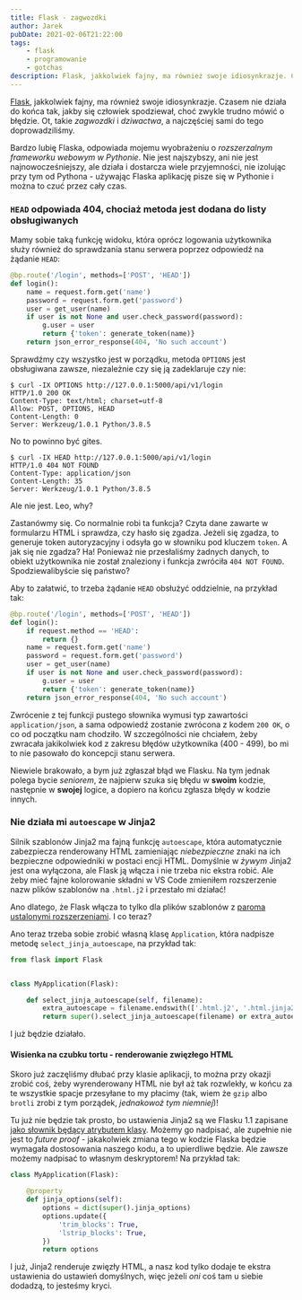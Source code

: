 ```yaml
---
title: Flask - zagwozdki
author: Jarek
pubDate: 2021-02-06T21:22:00
tags:
    - flask
    - programowanie
    - gotchas
description: Flask, jakkolwiek fajny, ma również swoje idiosynkrazje. Czasem nie działa do końca tak, jakby się człowiek spodziewał, choć zwykle trudno mówić o błędzie.
---
```


[Flask](https://palletsprojects.com/p/flask/), jakkolwiek fajny, ma również swoje idiosynkrazje. Czasem nie działa do końca tak, jakby się człowiek spodziewał, choć zwykle trudno mówić o błędzie. Ot, takie _zagwozdki_ i _dziwactwa_, a najczęściej sami do tego doprowadziliśmy.

Bardzo lubię Flaska, odpowiada mojemu wyobrażeniu o _rozszerzalnym frameworku webowym w Pythonie_. Nie jest najszybszy, ani nie jest najnowocześniejszy, ale działa i dostarcza wiele przyjemności, nie izolując przy tym od Pythona - używając Flaska aplikację pisze się w Pythonie i można to czuć przez cały czas.

### `HEAD` odpowiada 404, chociaż metoda jest dodana do listy obsługiwanych

Mamy sobie taką funkcję widoku, która oprócz logowania użytkownika służy również do sprawdzania stanu serwera poprzez odpowiedź na żądanie `HEAD`:

```python
@bp.route('/login', methods=['POST', 'HEAD'])
def login():
    name = request.form.get('name')
    password = request.form.get('password')
    user = get_user(name)
    if user is not None and user.check_password(password):
        g.user = user
        return {'token': generate_token(name)}
    return json_error_response(404, 'No such account')
```

Sprawdźmy czy wszystko jest w porządku, metoda `OPTIONS` jest obsługiwana zawsze, niezależnie czy się ją zadeklaruje czy nie:

```shell-session
$ curl -IX OPTIONS http://127.0.0.1:5000/api/v1/login
HTTP/1.0 200 OK
Content-Type: text/html; charset=utf-8
Allow: POST, OPTIONS, HEAD
Content-Length: 0
Server: Werkzeug/1.0.1 Python/3.8.5
```

No to powinno być gites.

```shell-session
$ curl -IX HEAD http://127.0.0.1:5000/api/v1/login
HTTP/1.0 404 NOT FOUND
Content-Type: application/json
Content-Length: 35
Server: Werkzeug/1.0.1 Python/3.8.5
```

Ale nie jest. Leo, why?

Zastanówmy się. Co normalnie robi ta funkcja? Czyta dane zawarte w formularzu HTML i sprawdza, czy hasło się zgadza. Jeżeli się zgadza, to generuje token autoryzacyjny i odsyła go w słowniku pod kluczem `token`. A jak się nie zgadza? Ha! Ponieważ nie przesłaliśmy żadnych danych, to obiekt użytkownika nie został znaleziony i funkcja zwróciła `404 NOT FOUND`. Spodziewalibyście się państwo?

Aby to załatwić, to trzeba żądanie `HEAD` obsłużyć oddzielnie, na przykład tak:

```python
@bp.route('/login', methods=['POST', 'HEAD'])
def login():
    if request.method == 'HEAD':
        return {}
    name = request.form.get('name')
    password = request.form.get('password')
    user = get_user(name)
    if user is not None and user.check_password(password):
        g.user = user
        return {'token': generate_token(name)}
    return json_error_response(404, 'No such account')
```

Zwrócenie z tej funkcji pustego słownika wymusi typ zawartości `application/json`, a sama odpowiedź zostanie zwrócona z kodem `200 OK`, o co od początku nam chodziło. W szczególności nie chciałem, żeby zwracała jakikolwiek kod z zakresu błędów użytkownika (400 - 499), bo mi to nie pasowało do koncepcji stanu serwera.

Niewiele brakowało, a bym już zgłaszał błąd we Flasku. Na tym jednak polega bycie _seniorem_, że najpierw szuka się błędu w **swoim** kodzie, następnie w **swojej** logice, a dopiero na końcu zgłasza błędy w kodzie innych.

### Nie działa mi `autoescape` w Jinja2

Silnik szablonów Jinja2 ma fajną funkcję `autoescape`, która automatycznie zabezpiecza renderowany HTML zamieniając _niebezpieczne_ znaki na ich bezpieczne odpowiedniki w postaci encji HTML. Domyślnie w _żywym_ Jinja2 jest ona wyłączona, ale Flask ją włącza i nie trzeba nic ekstra robić. Ale żeby mieć fajne kolorowanie składni w VS Code zmieniłem rozszerzenie nazw plików szablonów na `.html.j2` i przestało mi działać!

Ano dlatego, że Flask włącza to tylko dla plików szablonów z [paroma ustalonymi rozszerzeniami](https://github.com/pallets/flask/blob/444550ab0c2ba8b1e003dee198b5628bc58302ce/src/flask/app.py#L809). I co teraz?

Ano teraz trzeba sobie zrobić własną klasę `Application`, która nadpisze metodę `select_jinja_autoescape`, na przykład tak:

```python
from flask import Flask


class MyApplication(Flask):

    def select_jinja_autoescape(self, filename):
        extra_autoescape = filename.endswith(['.html.j2', '.html.jinja2'])
        return super().select_jinja_autoescape(filename) or extra_autoescape
```

I już będzie działało.

#### Wisienka na czubku tortu - renderowanie zwięzłego HTML

Skoro już zaczęliśmy dłubać przy klasie aplikacji, to można przy okazji zrobić coś, żeby wyrenderowany HTML nie był aż tak rozwlekły, w końcu za te wszystkie spacje przesyłane to my płacimy (tak, wiem że `gzip` albo `brotli` zrobi z tym porządek, _jednakowoż tym niemniej_)!

Tu już nie będzie tak prosto, bo ustawienia Jinja2 są we Flasku 1.1 zapisane [jako słownik będący atrybutem klasy](https://github.com/pallets/flask/blob/444550ab0c2ba8b1e003dee198b5628bc58302ce/src/flask/app.py#L319). Możemy go nadpisać, ale zupełnie nie jest to _future proof_ - jakakolwiek zmiana tego w kodzie Flaska będzie wymagała dostosowania naszego kodu, a to upierdliwe będzie. Ale zawsze możemy nadpisać to własnym deskryptorem! Na przykład tak:

```python
class MyApplication(Flask):

    @property
    def jinja_options(self):
        options = dict(super().jinja_options)
        options.update({
            'trim_blocks': True,
            'lstrip_blocks': True,
        })
        return options
```

I już, Jinja2 renderuje zwięzły HTML, a nasz kod tylko dodaje te ekstra ustawienia do ustawień domyślnych, więc jeżeli _oni_ coś tam u siebie dodadzą, to jesteśmy kryci.
